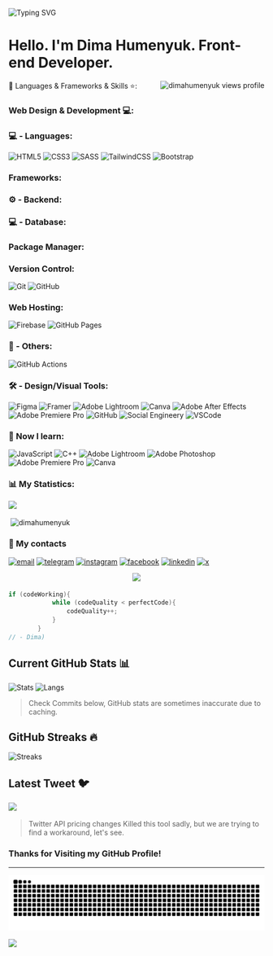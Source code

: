 ![Typing SVG](https://readme-typing-svg.demolab.com/?lines=Front-end+Developer)

# Hello. I'm Dima Humenyuk. Front-end Developer.


  <img align="right" src="https://visitcount.itsvg.in/api?id=dimahumenyuk&icon=7&color=9"  height="30" alt="dimahumenyuk views profile" />
🔨 Languages & Frameworks & Skills ⭐️:


### Web Design & Development 💻:
### 💻 - Languages:
![HTML5](https://img.shields.io/badge/-HTML5-000?style=for-the-badge&logo=html5)
![CSS3](https://img.shields.io/badge/-CSS3-000?style=for-the-badge&logo=css3)
![SASS](https://img.shields.io/badge/-SASS-000?style=for-the-badge&logo=sass)
![TailwindCSS](https://img.shields.io/badge/-TailwindCSS-000?style=for-the-badge&logo=tailwind-css)
![Bootstrap](https://img.shields.io/badge/-Bootstrap-000?style=for-the-badge&logo=bootstrap)

### Frameworks:


### ⚙️ - Backend:


### 💻 - Database:

### Package Manager:

### Version Control:
![Git](https://img.shields.io/badge/-Git-000?style=for-the-badge&logo=git)
![GitHub](https://img.shields.io/badge/-GitHub-000?style=for-the-badge&logo=github)


### Web Hosting:
![Firebase](https://img.shields.io/badge/-Firebase-000?style=for-the-badge&logo=firebase)
![GitHub Pages](https://img.shields.io/badge/-GitHub%20Pages-000?style=for-the-badge&logo=github)

### 📂 - Others:
![GitHub Actions](https://img.shields.io/badge/-github%20actions-000?style=for-the-badge&logo=githubactions)


### 🛠 - Design/Visual Tools:
![Figma](https://img.shields.io/badge/-Figma-000?style=for-the-badge&logo=figma)
![Framer](https://img.shields.io/badge/-Framer-000?style=for-the-badge&logo=framer)
![Adobe Lightroom](https://img.shields.io/badge/-Adobe%20Lightroom-000?style=for-the-badge&logo=adobe%20lightroom)
![Canva](https://img.shields.io/badge/-Canva-000?style=for-the-badge&logo=canva)
![Adobe After Effects](https://img.shields.io/badge/-Adobe%20After%20Effects-000?style=for-the-badge&logo=Adobe%20After%20Effects&logoColor=white)
![Adobe Premiere Pro](https://img.shields.io/badge/Adobe%20Premiere%20Pro-000?style=for-the-badge&logo=Adobe%20Premiere%20Pro&logoColor=white)
![GitHub](https://img.shields.io/badge/github-%23121011.svg?style=for-the-badge&logo=github&logoColor=white)
![Social Engineery](https://img.shields.io/badge/Social_engineering-FFFFFF?style=for-the-badge&logo=github&logoColor=black)
![VSCode](https://img.shields.io/badge/Visual_Studio_Code-0078D4?style=for-the-badge&logo=visual%20studio%20code&logoColor=white)

### 💼 Now I learn:
![JavaScript](https://img.shields.io/badge/-JavaScript-000?style=for-the-badge&logo=javascript)
![C++](https://custom-icon-badges.herokuapp.com/badge/C++-9C033A.svg?style=for-the-badge&logo=cpp2&logoColor=black)
![Adobe Lightroom](https://img.shields.io/badge/Adobe%20Lightroom-31A8FF.svg?style=for-the-badge&logo=Adobe%20Lightroom&logoColor=white)
![Adobe Photoshop](https://img.shields.io/badge/adobephotoshop-%2331A8FF.svg?style=for-the-badge&logo=adobephotoshop&logoColor=black)
![Adobe Premiere Pro](https://img.shields.io/badge/Adobe%20Premiere%20Pro-9999FF.svg?style=for-the-badge&logo=Adobe%20Premiere%20Pro&logoColor=white)
![Canva](https://img.shields.io/badge/Canva-%2300C4CC.svg?style=for-the-badge&logo=Canva&logoColor=white)

### 📊 My Statistics:
![](https://github-readme-stats.vercel.app/api/top-langs/?username=dimahumenyuk&theme=dark&hide_border=true&include_all_commits=false&count_private=false&layout=compact)
<p>&nbsp;<img align="center" src="https://github-readme-stats.zohan.tech/api?username=dimahumenyuk&show_icons=true&locale=en&theme=tokyonight" alt="dimahumenyuk" /></p>

### 💬 My contacts

<div class="contacts">
    <a href="mailto:dimahumenyuk.dev@gmail.com"><img src="https://img.shields.io/badge/-email-090909?style=for-the-badge&logo=email&logoColor=27A0D9" alt="email"></a>
    <a href="https://t.me/thee_dima/"><img src="https://img.shields.io/badge/-Telegram-090909?style=for-the-badge&logo=telegram&logoColor=27A0D9" alt="telegram"></a>
    <a href="https://www.instagram.com/dima.humenyuk/"><img src="https://img.shields.io/badge/-Instagram-090909?style=for-the-badge&logo=instagram&logoColor=B4068E" alt="instagram"></a>
    <a href="https://www.facebook.com/profile.php?id=61562683131427"><img src="https://img.shields.io/badge/-Facebook-090909?style=for-the-badge&logo=Facebook&logoColor=1195F5" alt="facebook"></a>
    <a href="https://www.linkedin.com/in/dima-humenyuk-935a51326/"><img src="https://img.shields.io/badge/-Linkedin-090909?style=for-the-badge&logo=Linkedin&logoColor=1195F5" alt="linkedin"></a>
    <a href="https://x.com/dima_humenyuk/"><img src="https://img.shields.io/badge/-X-090909?style=for-the-badge&logo=X&logoColor=white" alt="x"></a>
</div>
<p align="center">
  <img src="https://capsule-render.vercel.app/api?type=waving&color=gradient&height=65&section=footer"/>
</p>



``` java
if (codeWorking){
            while (codeQuality < perfectCode){
                codeQuality++;
            }
        }
// - Dima)
```

<!--
![Python](https://img.shields.io/badge/python-3670A0?style=for-the-badge&logo=python&logoColor=ffdd54)
![Adobe Lightroom](https://img.shields.io/badge/Adobe%20Lightroom-31A8FF.svg?style=for-the-badge&logo=Adobe%20Lightroom&logoColor=white)
![Android Studio](https://img.shields.io/badge/Android%20Studio-3DDC84.svg?style=for-the-badge&logo=android-studio&logoColor=white)
![IntelliJ IDEA](https://img.shields.io/badge/IntelliJIDEA-000000.svg?style=for-the-badge&logo=intellij-idea&logoColor=white)
![Visual Studio Code](https://img.shields.io/badge/Visual%20Studio%20Code-0078d7.svg?style=for-the-badge&logo=visual-studio-code&logoColor=white) -->

## Current GitHub Stats 📊
![Stats](https://github-readme-stats.vercel.app/api?username=vishwagauravin&show_icons=true&hide_border=false&theme=jolly&count_private=true&include_all_commits=true)
![Langs](https://github-readme-stats.vercel.app/api/top-langs/?username=vishwagauravin&show_icons=true&hide_border=false&theme=jolly&count_private=true&include_all_commits=true&layout=compact)
> Check Commits below, GitHub stats are sometimes inaccurate due to caching.

## GitHub Streaks 🔥
![Streaks](http://github-readme-streak-stats.herokuapp.com?user=VishwaGauravIn&theme=jolly&date_format=j%20M%5B%20Y%5D)

## Latest Tweet 🐦  
[![](https://gtce.itsvg.in/api?username=VishwaGauravIn&theme=jolly&response=false)](https://github.com/VishwaGauravIn/github-twitter-card-embed)
> Twitter API pricing changes Killed this tool sadly, but we are trying to find a workaround, let's see.

### Thanks for Visiting my GitHub Profile!

---
<p align="center">
<img src="https://github.com/VishwaGauravIn/VishwaGauravIn/blob/output/github-contribution-grid-snake-dark.svg">
</p>

[![](https://visitcount.itsvg.in/api?id=VishwaGauravIn&pretty=true)](https://visitcount.itsvg.in)

